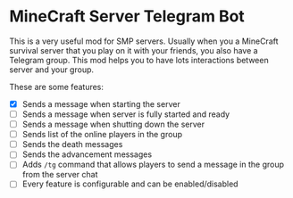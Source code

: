 # MineCraft Server Telegram Bot
This is a very useful mod for SMP servers.
Usually when you a MineCraft survival server that you play on it with your friends, you also have a Telegram group.
This mod helps you to have lots interactions between server and your group.

These are some features:

- [x] Sends a message when starting the server
- [ ] Sends a message when server is fully started and ready
- [ ] Sends a message when shutting down the server
- [ ] Sends list of the online players in the group
- [ ] Sends the death messages
- [ ] Sends the advancement messages
- [ ] Adds `/tg` command that allows players to send a message in the group from the server chat
- [ ] Every feature is configurable and can be enabled/disabled
